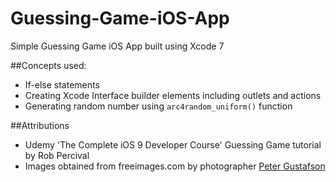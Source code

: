 # Guessing-Game-iOS-App
Simple Guessing Game iOS App built using Xcode 7

##Concepts used:
* If-else statements
* Creating Xcode Interface builder elements including outlets and actions
* Generating random number using ```arc4random_uniform()``` function

##Attributions
* Udemy 'The Complete iOS 9 Developer Course' Guessing Game tutorial by Rob Percival
* Images obtained from freeimages.com by photographer [Peter Gustafson](http://www.freeimages.com/photo/counting-fingers-2-1482753) 
